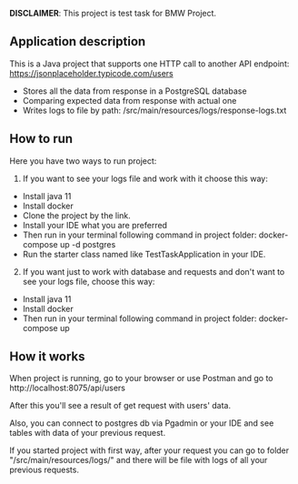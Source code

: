 **DISCLAIMER**: This project is test task for BMW Project. 

## Application description

This is a Java project that supports one HTTP call to another API endpoint:
https://jsonplaceholder.typicode.com/users
- Stores all the data from response in a PostgreSQL database
- Comparing expected data from response with actual one 
- Writes logs to file by path: /src/main/resources/logs/response-logs.txt

## How to run
Here you have two ways to run project:
1. If you want to see your logs file and work with it choose this way:
- Install java 11
- Install docker
- Clone the project by the link.
- Install your IDE what you are preferred
- Then run in your terminal following command in project folder:
   docker-compose up -d postgres
- Run the starter class named like TestTaskApplication in your IDE.
2. If you want just to work with database and requests and don't want to see your logs file, choose this way:
- Install java 11
- Install docker
- Then run in your terminal following command in project folder:
    docker-compose up
## How it works
When project is running, go to your browser or use Postman and go to
http://localhost:8075/api/users

After this you'll see a result of get request with users' data.

Also, you can connect to postgres db via Pgadmin or your IDE and see tables with data of your previous request.

If you started project with first way, after your request you can go to folder "/src/main/resources/logs/" and there will be file with logs of 
all your previous requests.

